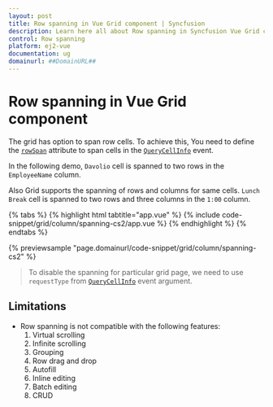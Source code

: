 ```yaml
---
layout: post
title: Row spanning in Vue Grid component | Syncfusion
description: Learn here all about Row spanning in Syncfusion Vue Grid component of Syncfusion Essential JS 2 and more.
control: Row spanning 
platform: ej2-vue
documentation: ug
domainurl: ##DomainURL##
---
```


# Row spanning in Vue Grid component

The grid has option to span row cells. To achieve this, You need to define the [`rowSpan`](https://ej2.syncfusion.com/vue/documentation/api/grid/queryCellInfoEventArgs/#rowspan) attribute to span cells in the [`QueryCellInfo`](https://ej2.syncfusion.com/vue/documentation/api/grid/queryCellInfoEventArgs/) event.

In the following demo, `Davolio` cell is spanned to two rows in the `EmployeeName` column.

Also Grid supports the spanning of rows and columns for same cells. `Lunch Break` cell is spanned to two rows and three columns in the `1:00` column.

{% tabs %}
{% highlight html tabtitle="app.vue" %}
{% include code-snippet/grid/column/spanning-cs2/app.vue %}
{% endhighlight %}
{% endtabs %}
        
{% previewsample "page.domainurl/code-snippet/grid/column/spanning-cs2" %}

> To disable the spanning for particular grid page, we need to use `requestType` from [`QueryCellInfo`](https://ej2.syncfusion.com/vue/documentation/api/grid/queryCellInfoEventArgs/) event argument.

## Limitations

* Row spanning is not compatible with the following features:
    1. Virtual scrolling
    2. Infinite scrolling
    3. Grouping
    4. Row drag and drop
    5. Autofill
    6. Inline editing
    7. Batch editing
    8. CRUD